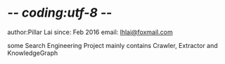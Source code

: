 # -*- coding:utf-8 -*-
author:Pillar Lai
since: Feb 2016
email: lhlai@foxmail.com


some Search Engineering Project mainly contains Crawler, Extractor and KnowledgeGraph
